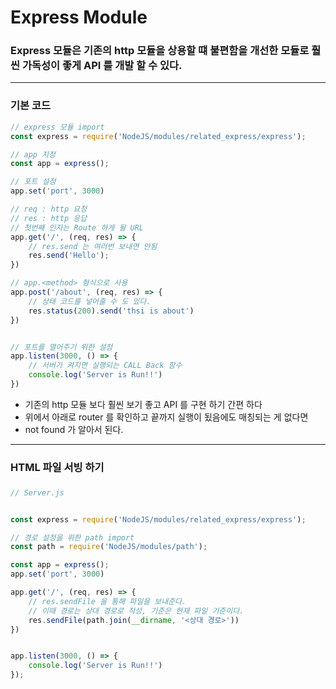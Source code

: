 # Express Module 

### Express 모듈은 기존의 http 모듈을 상용할 떄 불편함을 개선한 모듈로 훨씬 가독성이 좋게 API 를 개발 할 수 있다.

***


### 기본 코드

```javascript
// express 모듈 import
const express = require('NodeJS/modules/related_express/express');

// app 지정
const app = express();

// 포트 설정
app.set('port', 3000)

// req : http 요청
// res : http 응답
// 첫번째 인자는 Route 하게 될 URL 
app.get('/', (req, res) => {
    // res.send 는 여러번 보내면 안됨
    res.send('Hello');
})

// app.<method> 형식으로 사용
app.post('/about', (req, res) => {
    // 상태 코드를 넣어줄 수 도 있다.
    res.status(200).send('thsi is about')
})


// 포트를 열어주기 위한 설정 
app.listen(3000, () => {
    // 서버가 켜지면 실행되는 CALL Back 함수  
    console.log('Server is Run!!')
})

```

* 기존의 http 모듈 보다 훨씬 보기 좋고 API 를 구현 하기 간편 하다
* 위에서 아래로 router 를 확인하고 끝까지 실행이 됬음에도 매칭되는 게 없다면 
* not found 가 알아서 된다. 


***


### HTML 파일 서빙 하기

### 

```javascript
// Server.js


const express = require('NodeJS/modules/related_express/express');

// 경로 설정을 위한 path import
const path = require('NodeJS/modules/path');

const app = express();
app.set('port', 3000)

app.get('/', (req, res) => {
    // res.sendFile 을 통해 파일을 보내준다. 
    // 이때 경로는 상대 경로로 작성, 기준은 현재 파일 기준이다. 
    res.sendFile(path.join(__dirname, '<상대 경로>'))
})


app.listen(3000, () => {
    console.log('Server is Run!!')
});
```